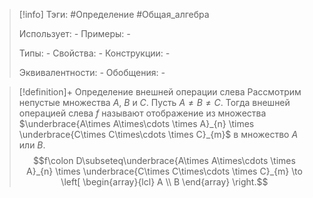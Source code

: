 > [!info]
> Тэги: #Определение #Общая_алгебра 
> 
> Использует: *-*
> Примеры: *-*
> 
> Типы: *-*
> Свойства: *-*
> Конструкции: *-*
> 
> Эквивалентности: *-*
> Обобщения: *-*

> [!definition]+ Определение внешней операции слева
> Рассмотрим непустые множества $A$, $B$ и $C$. Пусть $A \not = В \not = C$. Тогда внешней операцией слева $f$ называют отображение из множества $\underbrace{A\times A\times\cdots \times A}_{n} \times \underbrace{C\times C\times\cdots \times C}_{m}$ в множество $A$ или $B$.
> $$f\colon D\subseteq\underbrace{A\times A\times\cdots \times A}_{n} \times \underbrace{C\times C\times\cdots \times C}_{m} \to \left[ \begin{array}{lcl} A \\ B \end{array} \right.$$